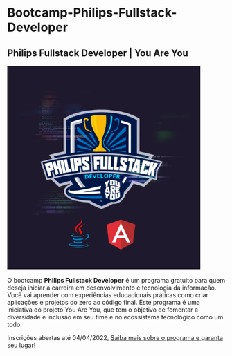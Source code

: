 # Bootcamp-Philips-Fullstack-Developer

## Philips Fullstack Developer | You Are You

![Bootcamp Philips Fullstack Developer](img/logotipo-bootcamp-philips-fullstack-developer.png)


O bootcamp **Philips Fullstack Developer**  é um programa gratuito para quem deseja iniciar a carreira em desenvolvimento e tecnologia da informação. Você vai aprender com experiências educacionais práticas como criar aplicações e projetos do zero ao código final. Este programa é uma iniciativa do projeto You Are You, que tem o objetivo de fomentar a diversidade e inclusão em seu time e no ecossistema tecnológico como um todo. 

Inscrições abertas até 04/04/2022, [Saiba mais sobre o programa e garanta seu lugar!](https://www.dio.me/bootcamp/philips-fullstack-developer)